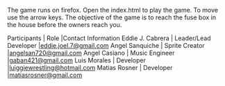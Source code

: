 The game runs on firefox. Open the index.html to play the game.
To move use the arrow keys.
The objective of the game is to reach the fuse box in the house before the owners reach you.

Participants     | Role				 |Contact Information
Eddie J. Cabrera | Leader/Lead Developer         |eddie.joel.7@gmail.com
Angel Sanquiche  | Sprite Creator		 |angelsan720@gmail.com
Angel Casiano    | Music Engineer		 |gaban421@gmail.com
Luis Morales     | Developer			 |luiggiewrestling@hotmail.com
Matias Rosner 	 | Developer			 |matiasrosner@gmail.com
